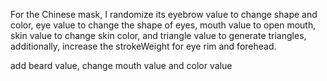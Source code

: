 For the Chinese mask, I randomize its eyebrow value to change shape and color, eye value to change the shape of eyes, mouth value to open mouth, skin value to change skin color, and triangle value to generate triangles, additionally, increase the strokeWeight for eye rim and forehead.

add beard value, change mouth value and color value